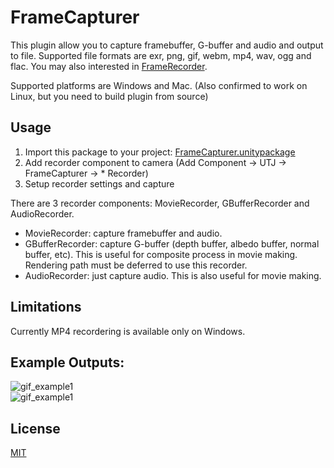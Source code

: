 
# FrameCapturer
This plugin allow you to capture framebuffer, G-buffer and audio and output to file. Supported file formats are exr, png, gif, webm, mp4, wav, ogg and flac. You may also interested in  [FrameRecorder](https://github.com/Unity-Technologies/GenericFrameRecorder).

Supported platforms are Windows and Mac. (Also confirmed to work on Linux, but you need to build plugin from source)

## Usage

1. Import this package to your project: [FrameCapturer.unitypackage](https://github.com/unity3d-jp/FrameCapturer/releases/download/20170715/FrameCapturer.unitypackage)
2. Add recorder component to camera (Add Component -> UTJ -> FrameCapturer -> * Recorder)
3. Setup recorder settings and capture

There are 3 recorder components: MovieRecorder, GBufferRecorder and AudioRecorder.
- MovieRecorder: capture framebuffer and audio.  
- GBufferRecorder: capture G-buffer (depth buffer, albedo buffer, normal buffer, etc). This is useful for composite process in movie making. Rendering path must be deferred to use this recorder.  
- AudioRecorder: just capture audio. This is also useful for movie making.   

## Limitations
Currently MP4 recordering is available only on Windows.

## Example Outputs:  
![gif_example1](Screenshots/gif_example1.gif)  
![gif_example1](Screenshots/exr_example1.png)  


## License
[MIT](LICENSE.txt)
